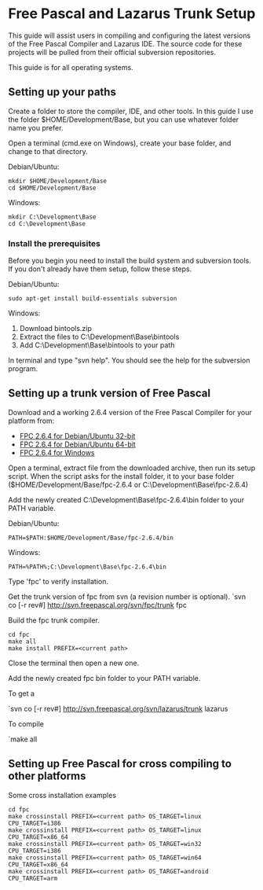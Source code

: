 # Free Pascal and Lazarus Trunk Setup

This guide will assist users in compiling and configuring the latest
versions of the Free Pascal Compiler and Lazarus IDE. The source code
for these projects will be pulled from their official subversion
repositories.

This guide is for all operating systems.

## Setting up your paths

Create a folder to store the compiler, IDE, and other tools. In this 
guide I use the folder $HOME/Development/Base, but you can use whatever 
folder name you prefer.

Open a terminal (cmd.exe on Windows), create your base folder, and 
change to that directory.

Debian/Ubuntu:
```
mkdir $HOME/Development/Base
cd $HOME/Development/Base
```
Windows:
```
mkdir C:\Development\Base
cd C:\Development\Base
```

### Install the prerequisites

Before you begin you need to install the build system and subversion 
tools. If you don't already have them setup, follow these steps.

Debian/Ubuntu:
```
sudo apt-get install build-essentials subversion
```
Windows:

1. Download bintools.zip
2. Extract the files to C:\Development\Base\bintools
3. Add C:\Development\Base\bintools to your path

In terminal and type "svn help". You should see the help for the 
subversion program.


## Setting up a trunk version of Free Pascal

Download and a working 2.6.4 version of the Free Pascal 
Compiler for your platform from:

- [FPC 2.6.4 for Debian/Ubuntu 32-bit](http://sourceforge.net/projects/freepascal/files/Linux/2.6.4/fpc-2.6.4.i386-linux.tar/download)
- [FPC 2.6.4 for Debian/Ubuntu 64-bit](http://sourceforge.net/projects/freepascal/files/Linux/2.6.4/fpc-2.6.4.x86_64-linux.tar/download)
- [FPC 2.6.4 for Windows](http://sourceforge.net/projects/freepascal/files/Win32/2.6.4/)

Open a terminal, extract file from the downloaded archive, then run its
setup script. When the script asks for the install folder, it to your
base folder ($HOME/Development/Base/fpc-2.6.4 or 
C:\Development\Base\fpc-2.6.4)

Add the newly created C:\Development\Base\fpc-2.6.4\bin folder to your
PATH variable.

Debian/Ubuntu:
```
PATH=$PATH:$HOME/Development/Base/fpc-2.6.4/bin
```

Windows:
```
PATH=%PATH%;C:\Development\Base\fpc-2.6.4\bin
```

Type 'fpc' to verify installation.

Get the trunk version of fpc from svn (a revision number is optional).
`svn co [-r rev#] http://svn.freepascal.org/svn/fpc/trunk fpc

Build the fpc trunk compiler.
```
cd fpc
make all
make install PREFIX=<current path>
```
Close the terminal then open a new one.

Add the newly created fpc bin folder to your PATH variable.

To get a

`svn co [-r rev#] http://svn.freepascal.org/svn/lazarus/trunk lazarus

To compile

`make all

## Setting up Free Pascal for cross compiling to other platforms

Some cross installation examples

```
cd fpc
make crossinstall PREFIX=<current path> OS_TARGET=linux CPU_TARGET=i386
make crossinstall PREFIX=<current path> OS_TARGET=linux CPU_TARGET=x86_64
make crossinstall PREFIX=<current path> OS_TARGET=win32 CPU_TARGET=i386
make crossinstall PREFIX=<current path> OS_TARGET=win64 CPU_TARGET=x86_64
make crossinstall PREFIX=<current path> OS_TARGET=android CPU_TARGET=arm 
```
